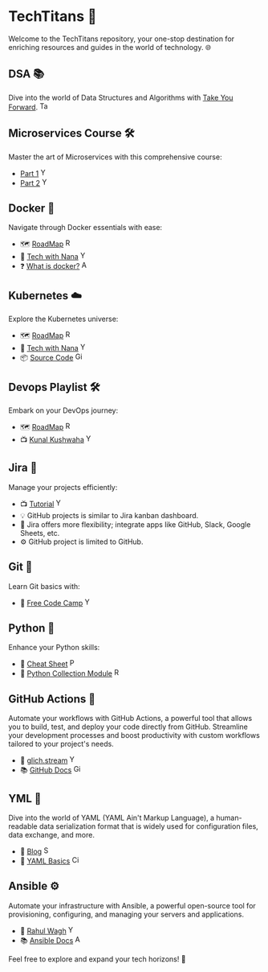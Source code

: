 # TechTitans 🚀

Welcome to the TechTitans repository, your one-stop destination for enriching resources and guides in the world of technology. 🌐

## DSA 📚

Dive into the world of Data Structures and Algorithms with [Take You Forward](https://takeuforward.org/). <a href="https://takeuforward.org/" target="_blank" rel="noopener noreferrer"><img src="https://www.google.com/s2/favicons?domain=https://takeuforward.org/" alt="Take You Forward Favicon" width="16" height="16"></a>

## Microservices Course 🛠️

Master the art of Microservices with this comprehensive course:

- [Part 1](https://youtu.be/BLlEgtp2_i8?si=mHO2I5m2nFM09KAg) <a href="https://youtu.be/BLlEgtp2_i8" target="_blank" rel="noopener noreferrer"><img src="https://www.google.com/s2/favicons?domain=https://www.youtube.com/" alt="YouTube Favicon" width="16" height="16"></a>
- [Part 2](https://www.youtube.com/watch?v=EeQRAxXWDF4&t=0s) <a href="https://www.youtube.com/watch?v=EeQRAxXWDF4" target="_blank" rel="noopener noreferrer"><img src="https://www.google.com/s2/favicons?domain=https://www.youtube.com/" alt="YouTube Favicon" width="16" height="16"></a>

## Docker 🐳

Navigate through Docker essentials with ease:

- 🗺️ [RoadMap](https://roadmap.sh/docker) <a href="https://roadmap.sh/docker" target="_blank" rel="noopener noreferrer"><img src="https://www.google.com/s2/favicons?domain=https://roadmap.sh/" alt="RoadMap Favicon" width="16" height="16"></a>
- 🎥 [Tech with Nana](https://youtu.be/3c-iBn73dDE?si=QNNfAH6KlVlW6Yb8) <a href="https://youtu.be/3c-iBn73dDE" target="_blank" rel="noopener noreferrer"><img src="https://www.google.com/s2/favicons?domain=https://www.youtube.com/" alt="YouTube Favicon" width="16" height="16"></a>
- ❓ [What is docker?](https://aws.amazon.com/docker/) <a href="https://aws.amazon.com/docker/" target="_blank" rel="noopener noreferrer"><img src="https://www.google.com/s2/favicons?domain=https://aws.amazon.com/" alt="AWS Favicon" width="16" height="16"></a>

## Kubernetes ☁️

Explore the Kubernetes universe:

- 🗺️ [RoadMap](https://roadmap.sh/kubernetes) <a href="https://roadmap.sh/kubernetes" target="_blank" rel="noopener noreferrer"><img src="https://www.google.com/s2/favicons?domain=https://roadmap.sh/" alt="RoadMap Favicon" width="16" height="16"></a>
- 🎥 [Tech with Nana](https://www.youtube.com/watch?v=X48VuDVv0do) <a href="https://www.youtube.com/watch?v=X48VuDVv0do" target="_blank" rel="noopener noreferrer"><img src="https://www.google.com/s2/favicons?domain=https://www.youtube.com/" alt="YouTube Favicon" width="16" height="16"></a>
- 📦 [Source Code](https://gitlab.com/nanuchi/youtube-tutorial-series/-/tree/master) <a href="https://gitlab.com/nanuchi/youtube-tutorial-series/-/tree/master" target="_blank" rel="noopener noreferrer"><img src="https://www.google.com/s2/favicons?domain=https://gitlab.com/" alt="GitLab Favicon" width="16" height="16"></a>

## Devops Playlist 🛠️

Embark on your DevOps journey:

- 🗺️ [RoadMap](https://roadmap.sh/devops) <a href="https://roadmap.sh/devops" target="_blank" rel="noopener noreferrer"><img src="https://www.google.com/s2/favicons?domain=https://roadmap.sh/" alt="RoadMap Favicon" width="16" height="16"></a>
- 📺 [Kunal Kushwaha](https://youtube.com/playlist?list=PL9gnSGHSqcnoqBXdMwUTRod4Gi3eac2Ak&si=p1iwhiB2o-zKkIR0) <a href="https://youtube.com/playlist?list=PL9gnSGHSqcnoqBXdMwUTRod4Gi3eac2Ak" target="_blank" rel="noopener noreferrer"><img src="https://www.google.com/s2/favicons?domain=https://www.youtube.com/" alt="YouTube Favicon" width="16" height="16"></a>

## Jira 📝

Manage your projects efficiently:

- 📺 [Tutorial](https://www.youtube.com/watch?v=nHuhojfjeUY) <a href="https://www.youtube.com/watch?v=nHuhojfjeUY" target="_blank" rel="noopener noreferrer"><img src="https://www.google.com/s2/favicons?domain=https://www.youtube.com/" alt="YouTube Favicon" width="16" height="16"></a>
- 💡 GitHub projects is similar to Jira kanban dashboard.
- 💪 Jira offers more flexibility; integrate apps like GitHub, Slack, Google Sheets, etc.
- ⚙️ GitHub project is limited to GitHub.

## Git 🌿

Learn Git basics with:

- 🎥 [Free Code Camp](https://www.youtube.com/watch?v=zTjRZNkhiEU) <a href="https://www.youtube.com/watch?v=zTjRZNkhiEU" target="_blank" rel="noopener noreferrer"><img src="https://www.google.com/s2/favicons?domain=https://www.youtube.com/" alt="YouTube Favicon" width="16" height="16"></a>

## Python 🐍

Enhance your Python skills:

- 📄 [Cheat Sheet](https://www.pythoncheatsheet.org/) <a href="https://www.pythoncheatsheet.org/" target="_blank" rel="noopener noreferrer"><img src="https://www.google.com/s2/favicons?domain=https://www.pythoncheatsheet.org/" alt="Python Cheat Sheet Favicon" width="16" height="16"></a>
- 📘 [Python Collection Module](https://realpython.com/python-collections-module/) <a href="https://realpython.com/python-collections-module/" target="_blank" rel="noopener noreferrer"><img src="https://www.google.com/s2/favicons?domain=https://realpython.com/" alt="Real Python Favicon" width="16" height="16"></a>

## GitHub Actions 🔄

Automate your workflows with GitHub Actions, a powerful tool that allows you to build, test, and deploy your code directly from GitHub. Streamline your development processes and boost productivity with custom workflows tailored to your project's needs.

- 🎥 [glich.stream](https://youtube.com/playlist?list=PLArH6NjfKsUhvGHrpag7SuPumMzQRhUKY&si=neQdbgUpow-ahIFf) <a href="https://youtube.com/playlist?list=PLArH6NjfKsUhvGHrpag7SuPumMzQRhUKY" target="_blank" rel="noopener noreferrer"><img src="https://www.google.com/s2/favicons?domain=https://www.youtube.com/" alt="YouTube Favicon" width="16" height="16"></a>
- 📚 [GitHub Docs](https://docs.github.com/en/actions) <a href="https://docs.github.com/en/actions" target="_blank" rel="noopener noreferrer"><img src="https://www.google.com/s2/favicons?domain=https://docs.github.com/" alt="GitHub Docs Favicon" width="16" height="16"></a>

## YML 📝

Dive into the world of YAML (YAML Ain't Markup Language), a human-readable data serialization format that is widely used for configuration files, data exchange, and more.

- 📰 [Blog](https://spacelift.io/blog/yaml) <a href="https://spacelift.io/blog/yaml" target="_blank" rel="noopener noreferrer"><img src="https://www.google.com/s2/favicons?domain=https://spacelift.io/" alt="Spacelift Favicon" width="16" height="16"></a>
- 📄 [YAML Basics](https://circleci.com/blog/what-is-yaml-a-beginner-s-guide/) <a href="https://circleci.com/blog/what-is-yaml-a-beginner-s-guide/" target="_blank" rel="noopener noreferrer"><img src="https://www.google.com/s2/favicons?domain=https://circleci.com/" alt="CircleCI Favicon" width="16" height="16"></a>

## Ansible ⚙️

Automate your infrastructure with Ansible, a powerful open-source tool for provisioning, configuring, and managing your servers and applications.

- 🎥 [Rahul Wagh](https://www.youtube.com/watch?v=GROqwFFLl3s) <a href="https://www.youtube.com/watch?v=GROqwFFLl3s" target="_blank" rel="noopener noreferrer"><img src="https://www.google.com/s2/favicons?domain=https://www.youtube.com/" alt="YouTube Favicon" width="16" height="16"></a>
- 📚 [Ansible Docs](https://docs.ansible.com/) <a href="https://docs.ansible.com/" target="_blank" rel="noopener noreferrer"><img src="https://www.google.com/s2/favicons?domain=https://docs.ansible.com/" alt="Ansible Docs Favicon" width="16" height="16"></a>

Feel free to explore and expand your tech horizons! 🌟